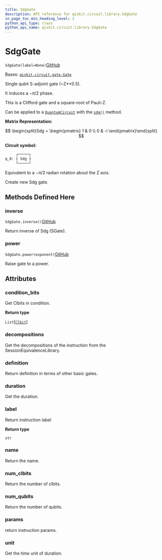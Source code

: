 ```yaml
---
title: SdgGate
description: API reference for qiskit.circuit.library.SdgGate
in_page_toc_min_heading_level: 1
python_api_type: class
python_api_name: qiskit.circuit.library.SdgGate
---
```


# SdgGate

<span id="qiskit.circuit.library.SdgGate" />

`SdgGate(label=None)`[GitHub](https://github.com/qiskit/qiskit/tree/stable/0.40/qiskit/circuit/library/standard_gates/s.py "view source code")

Bases: [`qiskit.circuit.gate.Gate`](qiskit.circuit.Gate "qiskit.circuit.gate.Gate")

Single qubit S-adjoint gate (\~Z\*\*0.5).

It induces a $-\pi/2$ phase.

This is a Clifford gate and a square-root of Pauli-Z.

Can be applied to a [`QuantumCircuit`](qiskit.circuit.QuantumCircuit "qiskit.circuit.QuantumCircuit") with the [`sdg()`](qiskit.circuit.QuantumCircuit#sdg "qiskit.circuit.QuantumCircuit.sdg") method.

**Matrix Representation:**

$$
\begin{split}Sdg = \begin{pmatrix}
        1 & 0 \\
        0 & -i
    \end{pmatrix}\end{split}
$$

**Circuit symbol:**

```python
     ┌─────┐
q_0: ┤ Sdg ├
     └─────┘
```

Equivalent to a $-\pi/2$ radian rotation about the Z axis.

Create new Sdg gate.

## Methods Defined Here

### inverse

<span id="qiskit.circuit.library.SdgGate.inverse" />

`SdgGate.inverse()`[GitHub](https://github.com/qiskit/qiskit/tree/stable/0.40/qiskit/circuit/library/standard_gates/s.py "view source code")

Return inverse of Sdg (SGate).

### power

<span id="qiskit.circuit.library.SdgGate.power" />

`SdgGate.power(exponent)`[GitHub](https://github.com/qiskit/qiskit/tree/stable/0.40/qiskit/circuit/library/standard_gates/s.py "view source code")

Raise gate to a power.

## Attributes

<span id="qiskit.circuit.library.SdgGate.condition_bits" />

### condition\_bits

Get Clbits in condition.

**Return type**

`List`\[[`Clbit`](qiskit.circuit.Clbit "qiskit.circuit.classicalregister.Clbit")]

<span id="qiskit.circuit.library.SdgGate.decompositions" />

### decompositions

Get the decompositions of the instruction from the SessionEquivalenceLibrary.

<span id="qiskit.circuit.library.SdgGate.definition" />

### definition

Return definition in terms of other basic gates.

<span id="qiskit.circuit.library.SdgGate.duration" />

### duration

Get the duration.

<span id="qiskit.circuit.library.SdgGate.label" />

### label

Return instruction label

**Return type**

`str`

<span id="qiskit.circuit.library.SdgGate.name" />

### name

Return the name.

<span id="qiskit.circuit.library.SdgGate.num_clbits" />

### num\_clbits

Return the number of clbits.

<span id="qiskit.circuit.library.SdgGate.num_qubits" />

### num\_qubits

Return the number of qubits.

<span id="qiskit.circuit.library.SdgGate.params" />

### params

return instruction params.

<span id="qiskit.circuit.library.SdgGate.unit" />

### unit

Get the time unit of duration.

